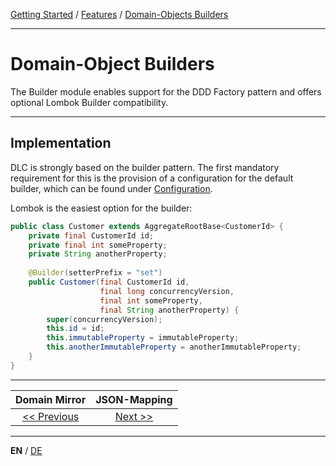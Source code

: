 [Getting Started](../index_en.md) / [Features](../guides/features_en.md) / [Domain-Objects Builders](domainobject_builders_en.md)

---

# Domain-Object Builders

The Builder module enables support for the DDD Factory pattern and offers optional
Lombok Builder compatibility.

---

## Implementation
DLC is strongly based on the builder pattern. The first mandatory requirement for this is the provision of a
configuration for the default builder, which can be found under
[Configuration](../guides/configuration_en.md#DomainObjectBuilderProvider).


Lombok is the easiest option for the builder:
```Java
public class Customer extends AggregateRootBase<CustomerId> {
    private final CustomerId id;
    private final int someProperty;
    private String anotherProperty;
    
    @Builder(setterPrefix = "set")
    public Customer(final CustomerId id,
                    final long concurrencyVersion,
                    final int someProperty,
                    final String anotherProperty) {
        super(concurrencyVersion);
        this.id = id;
        this.immutableProperty = immutableProperty;
        this.anotherImmutableProperty = anotherImmutableProperty;
    }
}
```

---

|          **Domain Mirror**          |        **JSON-Mapping**         |
|:-----------------------------------:|:-------------------------------:|
| [<< Previous](domain_mirror_en.md)  |  [Next >>](json_mapping_en.md)  |

---

**EN** / [DE](../../german/features/domainobject_builders_de.md)
